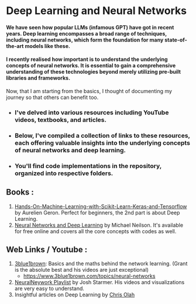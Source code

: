 # Deep Learning and Neural Networks

#### We have seen how popular LLMs (infamous GPT) have got in recent years. Deep learning encompasses a broad range of techniques, including neural networks, which form the foundation for many state-of-the-art models like these. 
#### I recently realised how important is to understand the underlying concepts of neural networks. It is essential to gain a comprehensive understanding of these technologies beyond merely utilizing pre-built libraries and frameworks.

Now, that I am starting from the basics, I thought of documenting my journey so that others can benefit too.

- ###  I've delved into various resources including YouTube videos, textbooks, and articles. 
- ###  Below, I've compiled a collection of links to these resources, each offering valuable insights into the underlying concepts of neural networks and deep learning.

- ###   You'll find code implementations in the repository, organized into respective folders.

## Books : 
1. [Hands-On-Machine-Learning-with-Scikit-Learn-Keras-and-Tensorflow](https://powerunit-ju.com/wp-content/uploads/2021/04/Aurelien-Geron-Hands-On-Machine-Learning-with-Scikit-Learn-Keras-and-Tensorflow_-Concepts-Tools-and-Techniques-to-Build-Intelligent-Systems-OReilly-Media-2019.pdf) by Aurelien Geron. Perfect for beginners, the 2nd part is about Deep Learning.
2. [Neural Networks and Deep Learning](http://neuralnetworksanddeeplearning.com/index.html) by Michael Neilson. It's available for free online and covers all the core concepts with codes as well.

## Web Links / Youtube :
1. [3blue1brown](https://www.youtube.com/@3blue1brown): Basics and the maths behind the network learning. (Grant is the absolute best and his videos are just exceptional)
   - https://www.3blue1brown.com/topics/neural-networks
2. [NeuralNeywork Playlist](https://www.youtube.com/@statquest) by Josh Starmer. His videos and visualizations are very easy to understand.
3. Insightful articles on Deep Learning by [Chris Olah](https://colah.github.io/)
  

